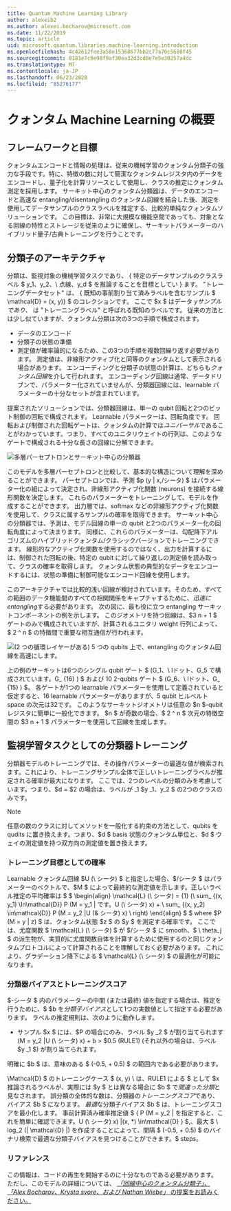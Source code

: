 ```yaml
---
title: Quantum Machine Learning Library
author: alexeib2
ms.author: alexei.bocharov@microsoft.com
ms.date: 11/22/2019
ms.topic: article
uid: microsoft.quantum.libraries.machine-learning.introduction
ms.openlocfilehash: 4c42612fee3a58e15368677bb2c77a70c5680f45
ms.sourcegitcommit: 0181e7c9e98f9af30ea32d3cd8e7e5e30257a4dc
ms.translationtype: MT
ms.contentlocale: ja-JP
ms.lasthandoff: 06/23/2020
ms.locfileid: "85276177"
---
```

# <a name="introduction-to-quantum-machine-learning"></a>クォンタム Machine Learning の概要

## <a name="framework-and-goals"></a>フレームワークと目標

クォンタムエンコードと情報の処理は、従来の機械学習のクォンタム分類子の強力な手段です。特に、特徴の数に対して簡潔なクォンタムレジスタ内のデータをエンコードし、量子化を計算リソースとして使用し、クラスの推定にクォンタム測定を採用します。
サーキット中心のクォンタム分類器は、データのエンコードと高速な entangling/disentangling のクォンタム回線を結合した後、測定を使用してデータサンプルのクラスラベルを推定する、比較的単純なクォンタムソリューションです。
この目標は、非常に大規模な機能空間であっても、対象となる回線の特性とストレージを従来のように確保し、サーキットパラメーターのハイブリッド量子/古典トレーニングを行うことです。

## <a name="classifier-architecture"></a>分類子のアーキテクチャ

分類は、監視対象の機械学習タスクであり、 \{ 特定のデータサンプルのクラスラベル $ y_1、y_2、\ 点線、y_d $ を推論することを目標としてい \} ます。 "トレーニングデータセット" は、 \{ 既知の事前割り当て済みラベルを含むサンプル $ \mathcal{D} = (x, y)} $ のコレクションです。 ここで $x $ はデータ $y サンプルであり、$ は "トレーニングラベル" と呼ばれる既知のラベルです。
従来の方法とは少し似ていますが、クォンタム分類は次の3つの手順で構成されます。
- データのエンコード
- 分類子の状態の準備
- 測定値が確率論的になるため、この3つの手順を複数回繰り返す必要があります。 測定値は、非線形アクティブ化と同等のクォンタムとして表示される場合があります。
エンコーディングと分類子の状態の計算は、どちらも*クォンタム回線*を介して行われます。 エンコーディング回線は通常、データドリブンで、パラメーター化されていませんが、分類器回線には、learnable パラメーターの十分なセットが含まれています。 

提案されたソリューションでは、分類器回線は、単一の qubit 回転と2つのビット制御の回転で構成されます。 Learnable パラメーターは、回転角度です。 回転および制御された回転ゲートは、クォンタムの計算では*ユニバーサル*であることがわかっています。つまり、すべてのユニタリウェイトの行列は、このようなゲートで構成される十分な長さの回線に分解できます。

![多層パーセプトロンとサーキット中心の分類器](~/media/DLvsQCC.png)

このモデルを多層パーセプトロンと比較して、基本的な構造について理解を深めることができます。 パーセプトロンでは、予測 $p (y | x,/シータ) $ はパラメーター化の組によって決定され、非線形アクティブ化関数 (neurons) を接続する線形関数を決定します。 これらのパラメーターをトレーニングして、モデルを作成することができます。 出力層では、softmax などの非線形アクティブ化関数を使用して、クラスに属するサンプルの確率を取得できます。 サーキット中心の分類器では、予測は、モデル回線の単一の qubit と2つのパラメーター化の回転角度によって決まります。 同様に、これらのパラメーターは、勾配降下アルゴリズムのハイブリッドクォンタム/クラシックバージョンでトレーニングできます。 線形的なアクティブ化関数を使用するのではなく、出力を計算するには、制御された回転の後、特定の qubit に対して繰り返しの測定値を読み取って、クラスの確率を取得します。 クォンタム状態の典型的なデータをエンコードするには、状態の準備に制御可能なエンコード回線を使用します。

このアーキテクチャでは比較的浅い回線が検討されています。そのため、すべての範囲のデータ機能間のすべての相関関係をキャプチャするために、*迅速に entangling*する必要があります。 次の図に、最も役に立つ entangling サーキットコンポーネントの例を示します。 このジオメトリを持つ回線は、$3 n + 1 $ ゲートのみで構成されていますが、計算されるユニタリ weight 行列によって、$ 2 ^ n $ の特徴間で重要な相互通信が行われます。

![(2 つの循環レイヤーがある) 5 つの qubits 上で、entangling のクォンタム回線を高速にします。](~/media/5-qubit-qccc.png)

上の例のサーキットは6つのシングル qubit ゲート $ (G_1、\ lドット、G_5 で構成されています。G_ {16} ) $ および 10 2-qubits ゲート $ (G_6、\ lドット、G_ {15} ) $。 各ゲートが1つの learnable パラメーターを使用して定義されていると仮定すると、16 learnable パラメーターがありますが、5 qubit ヒルベルト space の次元は32です。 このようなサーキットジオメトリは任意の $n $-qubit レジスタに簡単に一般化できます。 $n $ が奇数の場合、$ 2 ^ n $ 次元の特徴空間の $3 n + 1 $ パラメーターを使用して回線を生成します。

## <a name="classifier-training-as-a-supervised-learning-task"></a>監視学習タスクとしての分類器トレーニング

分類器モデルのトレーニングでは、その操作パラメーターの最適な値が検索されます。これにより、トレーニングサンプル全体で正しいトレーニングラベルが推定される確率が最大になります。
ここでは、2つのレベルの分類のみを考慮しています。つまり、$d = $2 の場合は、ラベルが _1 $y _1、y_2 $ の2つのクラスのみです。

> [!NOTE]
> 任意の数のクラスに対してメソッドを一般化する約束の方法として、qubits を qudits に置き換えます。つまり、$d $ basis 状態のクォンタム単位と、$d $ ウェイの測定値を持つ双方向の測定値を置き換えます。

### <a name="likelihood-as-the-training-goal"></a>トレーニング目標としての確率

Learnable クォンタム回線 $U (\ シータ) $ と指定した場合、$/シータ $ はパラメーターのベクトルで、$M $ によって最終的な測定値を示します。正しいラベル推定の平均確率は $ $ \begin{align} \mathcal{L} (\ シータ) = {1} (\ sum_ {(x, y_1) \In\mathcal{D}} P (M = y_1 | です。U (\ シータ) x) + \ sum_ {(x, y_2) \in\mathcal{D}} P (M = y_2 |U (& シータ) x) \ right) \end{align} $ $ where $P (M = y | z) $ は、クォンタム状態 $z $ の $y $ を測定する確率です。
ここでは、尤度関数 $ \mathcal{L} (\ シータ) $ が $/シータ $ に smooth、$ \ theta_j $ の派生物が、実質的に尤度関数自体を計算するために使用するのと同じクォンタムプロトコルによって計算されることを理解しておく必要があります。 これにより、グラデーション降下による $ \mathcal{L} (\ シータ) $ の最適化が可能になります。

### <a name="classifier-bias-and-training-score"></a>分類器バイアスとトレーニングスコア

$-シータ $ 内のパラメーターの中間 (または最終) 値を指定する場合は、推定を行うために、$ $b を*分類子バイアス*として1つの実数値として指定する必要があります。 ラベルの推定規則は、次のように動作します。 
- サンプル $x $ には、$P の場合にのみ、ラベル $y _2 $ が割り当てられます (M = y_2 |U (\ シータ) x) + b > $0.5 (RULE1) (それ以外の場合は、ラベル $y _1 $) が割り当てられます。

明確に $b $ は、意味のある $ (-0.5, + 0.5) $ の範囲内である必要があります。

\Mathcal{D} $ のトレーニングケース $ (x, y) \ は、RULE1 による $ として $x 推論されるラベルが、実際には $y $ とは異なる場合に $b $ で*間違った分類*と見なされます。 誤分類の全体的な数は、分類器の*トレーニングスコア*であり、バイアス $b $ になります。 *最適*な分類子バイアス $b $ は、トレーニングスコアを最小化します。 事前計算済み確率推定値 $ \{ P (M = y_2 | を指定すると、これを簡単に確認できます。U (\ シータ) x) |(x, *) \in\mathcal{D} \} $,、最大 $ \ log_2 (| \mathcal{D} |) を作成することによって、間隔 $ (-0.5, + 0.5) $ のバイナリ検索で最適な分類子バイアスを見つけることができます。$ steps。

### <a name="reference"></a>リファレンス

この情報は、コードの再生を開始するのに十分なものである必要があります。 ただし、このモデルの詳細については、 [ *「回線中心のクォンタム分類子」、「Alex Bocharov、Krysta svore、および Nathan Wiebe」* の提案をお読みください。](https://arxiv.org/abs/1804.00633)
